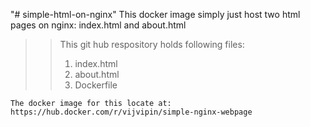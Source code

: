 "# simple-html-on-nginx" 
This docker image simply just host two html pages on nginx: index.html and about.html 
>> This git hub respository holds following files: 
>> 1. index.html
>> 2. about.html
>> 3. Dockerfile

``` The docker image for this locate at: https://hub.docker.com/r/vijvipin/simple-nginx-webpage ```
